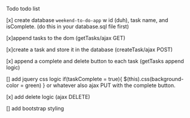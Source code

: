 Todo todo list 

[x] create database `weekend-to-do-app`
w id (duh), task name, and isComplete. (do this in your database.sql file first) 

[x]append tasks to the dom (getTasks/ajax GET)

[x]create a task and store it in the database (createTask/ajax POST)

[x] append a complete and delete button to each task (getTasks append logic)

[] add jquery css logic 
if(taskComplete = true){
    $(this).css(background-color = green)
} or whatever
also ajax PUT with the complete button. 

[x] add delete logic (ajax DELETE)

[] add bootstrap styling

